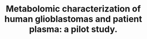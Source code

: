 ---
authors: Liu YA, Aboud O, Dahabiyeh LA, Bloch O, Fiehn O
carousel: false
doi: 10.12688/f1000research.143642.3
featured: false
journal: F1000Research
keywords: '["Glioblastoma", "biomarker", "pilot", "Adult", "Female", "untargeted metabolomics",
  "Metabolomics", "Brain Neoplasms", "Neoplasm Recurrence, Local", "Humans", "Male",
  "glioblastoma", "Biomarkers, Tumor", "Pilot Projects", "Biogenic Amines", "Middle
  Aged", "feasibility", "Aged", "Metabolome"]'
landmark: false
layout: ../../layouts/Publication.astro
page: '98'
pmcid: PMC11452765
pmid: 39371551
r03: R03OD034497
title: 'Metabolomic characterization of human glioblastomas and patient plasma: a
  pilot study.'
volume: '13'
year: 2024
---